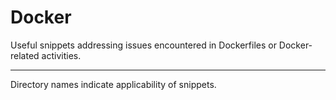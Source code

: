 # Docker

Useful snippets addressing issues encountered in Dockerfiles or Docker-related activities. 

---

Directory names indicate applicability of snippets.